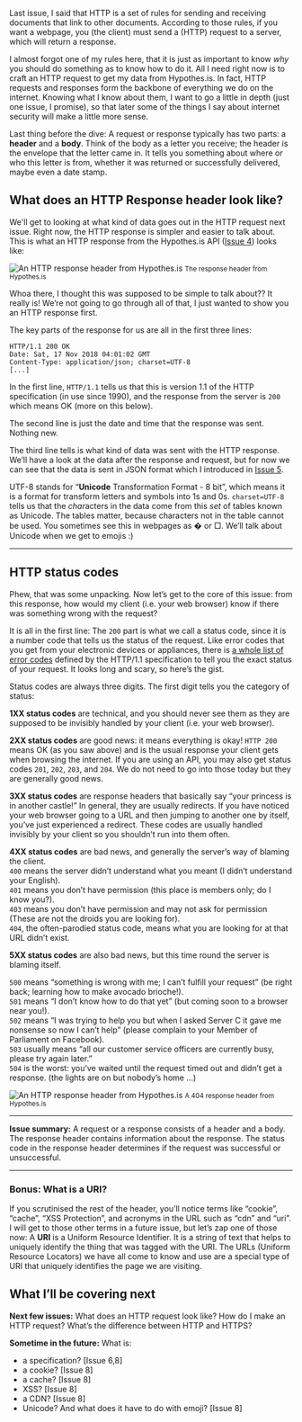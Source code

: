 Last issue, I said that HTTP is a set of rules for sending and receiving documents that link to other documents. According to those rules, if you want a webpage, you (the client) must send a (HTTP) request to a server, which will return a response.

I almost forgot one of my rules here, that it is just as important to know *why* you should do something as to know how to do it. All I need right now is to craft an HTTP request to get my data from Hypothes.is. In fact, HTTP requests and responses form the backbone of everything we do on the internet. Knowing what I know about them, I want to go a little in depth (just one issue, I promise), so that later some of the things I say about internet security will make a little more sense.

Last thing before the dive: A request or response typically has two parts: a **header** and a **body**. Think of the body as a letter you receive; the header is the envelope that the letter came in. It tells you something about where or who this letter is from, whether it was returned or successfully delivered, maybe even a date stamp.

## What does an HTTP Response header look like?

We'll get to looking at what kind of data goes out in the HTTP request next issue. Right now, the HTTP response is simpler and easier to talk about. This is what an HTTP response from the Hypothes.is API ([Issue 4](https://buttondown.email/laymansguide/archive/fe8b59fc-c5fd-49f2-9d01-9f21fa3df95c)) looks like:


![An HTTP response header from Hypothes.is](https://raw.githubusercontent.com/ngjunsiang/laymansguide/release/season1/issue008/issue008_01.png)
<small>The response header from Hypothes.is </small>


Whoa there, I thought this was supposed to be simple to talk about?? It really is! We’re not going to go through all of that, I just wanted to show you an HTTP response first.

The key parts of the response for us are all in the first three lines:

```
HTTP/1.1 200 OK
Date: Sat, 17 Nov 2018 04:01:02 GMT
Content-Type: application/json; charset=UTF-8
[...]
```

In the first line, `HTTP/1.1` tells us that this is version 1.1 of the HTTP specification (in use since 1990), and the response from the server is `200` which means OK (more on this below).

The second line is just the date and time that the response was sent. Nothing new.

The third line tells is what kind of data was sent with the HTTP response. We’ll have a look at the data after the response and request, but for now we can see that the data is sent in JSON format which I introduced in [Issue 5](https://buttondown.email/laymansguide/archive/fb0c4cc9-040a-4826-b1d0-0cf703c78115).

UTF-8 stands for “**Unicode** Transformation Format - 8 bit”, which means it is a format for transform letters and symbols into 1s and 0s. `charset=UTF-8` tells us that the *char*acters in the data come from this *set* of tables known as Unicode. The tables matter, because characters not in the table cannot be used. You sometimes see this in webpages as � or □. We’ll talk about Unicode when we get to emojis :)

-----

## HTTP status codes

Phew, that was some unpacking. Now let’s get to the core of this issue: from this response, how would my client (i.e. your web browser) know if there was something wrong with the request?

It is all in the first line: The `200` part is what we call a status code, since it is a number code that tells us the status of the request. Like error codes that you get from your electronic devices or appliances, there is [a whole list of error codes](https://www.w3.org/Protocols/rfc2616/rfc2616-sec10.html) defined by the HTTP/1.1 specification to tell you the exact status of your request. It looks long and scary, so here’s the gist.

Status codes are always three digits. The first digit tells you the category of status:

**1XX status codes** are technical, and you should never see them as they are supposed to be invisibly handled by your client (i.e. your web browser).

**2XX status codes** are good news: it means everything is okay! `HTTP 200` means OK (as you saw above) and is the usual response your client gets when browsing the internet. If you are using an API, you may also get status codes `201`, `202`, `203`, and `204`. We do not need to go into those today but they are generally good news.

**3XX status codes** are response headers that basically say “your princess is in another castle!” In general, they are usually redirects. If you have noticed your web browser going to a URL and then jumping to another one by itself, you’ve just experienced a redirect. These codes are usually handled invisibly by your client so you shouldn’t run into them often.

**4XX status codes** are bad news, and generally the server’s way of blaming the client.  
`400` means the server didn’t understand what you meant (I didn’t understand your English).  
`401` means you don’t have permission (this place is members only; do I know you?).  
`403` means you don’t have permission and may not ask for permission (These are not the droids you are looking for).  
`404`, the often-parodied status code, means what you are looking for at that URL didn’t exist.

**5XX status codes** are also bad news, but this time round the server is blaming itself.

`500` means “something is wrong with me; I can’t fulfill your request” (be right back; learning how to make avocado brioche!).  
`501` means “I don’t know how to do that yet” (but coming soon to a browser near you!).  
`502` means “I was trying to help you but when I asked Server C it gave me nonsense so now I can’t help” (please complain to your Member of Parliament on Facebook).  
`503` usually means “all our customer service officers are currently busy, please try again later.”  
`504` is the worst: you’ve waited until the request timed out and didn’t get a response. (the lights are on but nobody’s home …)


![An HTTP response header from Hypothes.is](https://raw.githubusercontent.com/ngjunsiang/laymansguide/release/season1/issue008/issue008_02.png)
<small>A 404 response header from Hypothes.is </small>


-----

**Issue summary:** A request or a response consists of a header and a body. The response header contains information about the response. The status code in the response header determines if the request was successful or unsuccessful.

-----

### Bonus: What is a URI?

If you scrutinised the rest of the header, you’ll notice terms like “cookie”,  “cache”, “XSS Protection”, and acronyms in the URL such as “cdn” and “uri”. I will get to those other terms in a future issue, but let’s zap one of those now: A **URI** is a Uniform Resource Identifier. It is a string of text that helps to uniquely identify the thing that was tagged with the URI. The URLs (Uniform Resource Locators) we have all come to know and use are a special type of URI that uniquely identifies the page we are visiting.

## What I’ll be covering next

**Next few issues:** What does an HTTP request look like? How do I make an HTTP request? What’s the difference between HTTP and HTTPS?

**Sometime in the future:** What is:

- a specification? [Issue 6,8]
- a cookie? [Issue 8]
- a cache? [Issue 8]
- XSS? [Issue 8]
- a CDN? [Issue 8]
- Unicode? And what does it have to do with emoji? [Issue 8]
